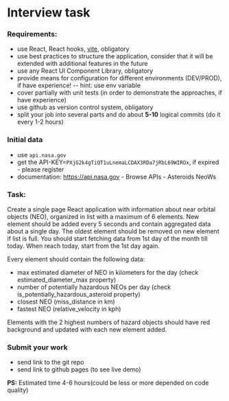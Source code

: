 #  Interview task
 
### Requirements:
- use React, React hooks, [vite](https://vitejs.dev/guide/), obligatory
- use best practices to structure the application, consider that it will be extended with additional features in the future
- use any React UI Component Library, obligatory
- provide means for configuration for different environments (DEV/PROD), if have experience!
-- hint: use env variable
- cover partially with unit tests (in order to demonstrate the approaches, if have experience)
- use github as version control system, obligatory
- split your job into several parts and do about **5-10** logical commits (do it every 1-2 hours)

### Initial data
- use `api.nasa.gov`
- get the API-KEY=`PXjG2k4gTiQT1uLnemaLCDAX3RDa7jRbL69WIROx`, if expired - please register
- documentation: https://api.nasa.gov - Browse APIs - Asteroids NeoWs
 
 
### Task:
Create a single page React application with information about near orbital objects (NEO), organized in list with a maximum of 6 elements. New element should be added every 5 seconds and contain aggregated data about a single day. The oldest element should be removed on new element if list is full. You should start fetching data from 1st day of the month till today. When reach today, start from the 1st day again.
 
Every element should contain the following data:
- max estimated diameter of NEO in kilometers for the day (check estimated_diameter_max property)
- number of potentially hazardous NEOs per day (check is_potentially_hazardous_asteroid property)
- closest NEO (miss_distance in km)
- fastest NEO (relative_velocity in kph)
 
Elements with the 2 highest numbers of hazard objects should have red background and updated with each new element added.

### Submit your work
- send link to the git repo
- send link to github pages (to see live demo)

**PS:** Estimated time 4-6 hours(could be less or more depended on code quality)

